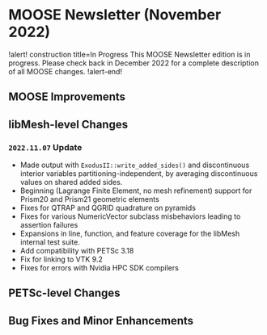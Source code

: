 # MOOSE Newsletter (November 2022)

!alert! construction title=In Progress
This MOOSE Newsletter edition is in progress. Please check back in December 2022
for a complete description of all MOOSE changes.
!alert-end!

## MOOSE Improvements

## libMesh-level Changes

### `2022.11.07` Update

- Made output with `ExodusII::write_added_sides()` and discontinuous
  interior variables partitioning-independent, by averaging
  discontinuous values on shared added sides.
- Beginning (Lagrange Finite Element, no mesh refinement) support for
  Prism20 and Prism21 geometric elements
- Fixes for QTRAP and QGRID quadrature on pyramids
- Fixes for various NumericVector subclass misbehaviors leading to
  assertion failures
- Expansions in line, function, and feature coverage for the libMesh
  internal test suite.
- Add compatibility with PETSc 3.18
- Fix for linking to VTK 9.2
- Fixes for errors with Nvidia HPC SDK compilers

## PETSc-level Changes

## Bug Fixes and Minor Enhancements
